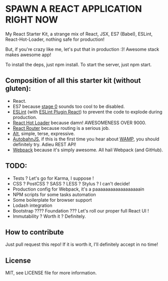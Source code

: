 # SPAWN A REACT APPLICATION RIGHT NOW
My React Starter Kit, a strange mix of React, JSX, ES7 (Babel), ESLint, React-Hot-Loader, nothing safe for production!

But, if you're crazy like me, let's put that in production :)!
Awesome stack makes awesome app!

To install the deps, just npm install.
To start the server, just npm start.

## Composition of all this starter kit (without gluten):

* React.
* ES7 because [stage 0](http://babeljs.io/docs/usage/experimental/) sounds too cool to be disabled.
* [ESLint](https://github.com/eslint/eslint) (with [ESLint Plugin React](https://github.com/yannickcr/eslint-plugin-react)) to prevent the code to explode during production.
* [React Hot Loader](https://github.com/gaearon/react-hot-loader) because damn! AWESOMENESS OVER 9000.
* [React Router](http://rackt.github.io/react-router/) because routing is a serious job.
* [Alt](http://alt.js.org/), simple, terse, expressive.
* [AutobahnJS](http://autobahn.ws/js/), if this is the first time you hear about [WAMP](http://wamp.ws/), you should definitely try. Adieu REST API!
* [Webpack](https://github.com/webpack/webpack) because it's simply awesome. All hail Webpack (and GitHub).

## TODO:

* Tests ? Let's go for Karma, I suppose !
* CSS ? PostCSS ? SASS ? LESS ? Stylus ? I can't decide!
* Production config for Webpack, it's a paaaaaaaaaaaaaaaaaain
* NPM scripts for some tasks automation
* Some boilerplate for browser support
* Lodash integration
* Bootstrap ???? Foundation ??? Let's roll our proper full React UI !
* Immutability ? Worth it ? Definitely.

## How to contribute
Just pull request this repo!
If it is worth it, I'll definitely accept in no time!

## License
MIT, see LICENSE file for more information.
